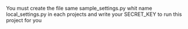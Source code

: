 You must create the file same sample_settings.py whit name local_settings.py in each projects and write your SECRET_KEY to run this project for you